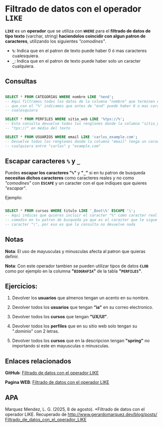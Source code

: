 # Filtrado de datos con el operador `LIKE`

**`LIKE`** es un **operador** que se utiliza con **`WHERE`** para el **filtrado de datos de tipo texto** (varchar, string)
**haciendolos coincidir con algun patron de caracteres**, utilizando los siguientes *"comodines"*.

- **`%`**: Indica que en el patron de texto puede haber 0 ó mas caracteres cualesquiera.
- **`_`**: Indica que en el patron de texto puede haber solo un caracter cualquiera.

## Consultas

```sql

SELECT * FROM CATEGORIAS WHERE nombre LIKE '%end';
-- Aqui filtramos todos los datos de la columna "nombre" que terminen en "end" ya
-- que con el "%" indicamos que antes de "end" puede haber 0 o mas caracteres
-- cualesquiera

SELECT * FROM PERFILES WHERE sitio_web LIKE '%tps://%';
-- Esta consulta devuelve todos los renglones donde la columna "sitio_web" contenga
-- "tps://" en medio del texto

SELECT * FROM USUARIOS WHERE email LIKE 'carlos_example.com'; 
-- Devuelve todos los renglones donde la columna "email" tenga un caracter
-- cualquiera entre "carlos" y "example.com"

```

## Escapar caracteres `%` y `_`

Puedes **escapar los caracteres "`%`"** y **"`_`"** si en tu patron de busqueda **necesitas dichos caracteres** como caracteres reales y no
como *"comodines"* con **`ESCAPE`** y un caracter con el que indiques que quieres *"escapar"*.

Ejemplo:

```sql

SELECT * FROM cursos WHERE titulo LIKE '_Boot\%' ESCAPE '\';
-- Aqui indicas que quieres incluir el caracter "%" como caracter real y no como
-- comodin en tu patron de busqueda ya que es el caracter que le sigue despues del
-- caracter "\", por eso es que la consulta no devuelve nada

```

## Notas

**Nota**: El uso de mayusculas y minusculas afecta al patron que quieras definir.

**Nota**: Con este operador tambien se pueden utilizar tipos de datos **`CLOB`** como por ejemplo en la columna **"`BIOGRAFIA`"** de la tabla **"`PERFILES`"**.

## Ejercicios:

1. Devolver los **usuarios** que almenos tengan un acento en su nombre.

2. Devolver todos los **usuarios** que tengan **"ia"** en su correo electronico.

3. Devolver todos los **cursos** que tengan **"UX/UI"**.

4. Devolver todos los **perfiles** que en su sitio web solo tengan su ".dominio" con 2 letras.

5. Devolver todos los **cursos** que en la descripcion tengan **"spring"** no importando si este en mayusculas o minusculas.

## Enlaces relacionados

**GitHub**: <a class="postLinks" href="https://github.com/AlgorithmHappy/Curso-de-SQL-SELECT-Facil-y-Rapido/blob/main/Filtrado%20de%20datos%20con%20el%20operador%20LIKE.md" target="_blank">Filtrado de datos con el operador LIKE</a>

**Pagina WEB**: <a class="postLinks" href="http://www.gerardomarquez.dev/blog/posts/Filtrado_de_datos_con_el_operador_LIKE" target="_blank">Filtrado de datos con el operador LIKE</a>

## APA

Marquez Mendez, L. G. (2025, 8 de agosto). *Filtrado de datos con el operador LIKE. Recuperado de <span style="word-break: break-all;">http://www.gerardomarquez.dev/blog/posts/Filtrado_de_datos_con_el_operador_LIKE</span>
